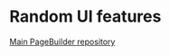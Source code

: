 # Random UI features

[Main PageBuilder repository](https://github.com/kevinl94303/Spectator-PageBuilder-Features)
